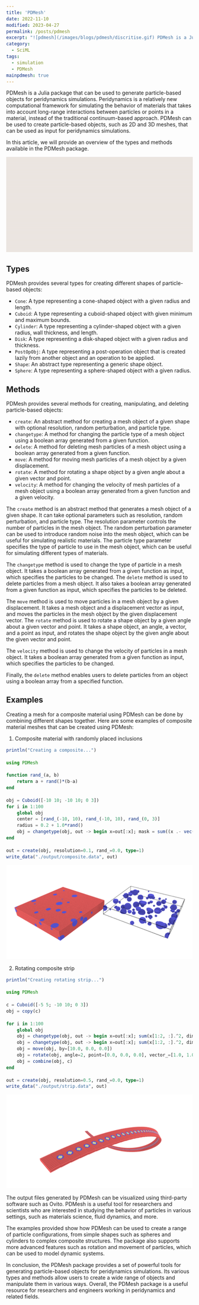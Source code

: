 ```yaml
---
title: 'PDMesh'
date: 2022-11-10
modified: 2023-04-27
permalink: /posts/pdmesh
excerpt: "![pdmesh](/images/blogs/pdmesh/discritise.gif) PDMesh is a Julia package that can be used to generate particle-based objects for peridynamics simulations. Peridynamics is a relatively new computational framework for simulating the behavior of materials that takes into account long-range interactions between particles or points in a material, instead of the traditional continuum-based approach. PDMesh can be used to create particle-based objects, such as 2D and 3D meshes, that can be used as input for peridynamics simulations."
category:
  - SciML
tags:
  - simulation
  - PDMesh
mainpdmesh: true
---
```


PDMesh is a Julia package that can be used to generate particle-based objects for peridynamics simulations. Peridynamics is a relatively new computational framework for simulating the behavior of materials that takes into account long-range interactions between particles or points in a material, instead of the traditional continuum-based approach. PDMesh can be used to create particle-based objects, such as 2D and 3D meshes, that can be used as input for peridynamics simulations.

In this article, we will provide an overview of the types and methods available in the PDMesh package.

![pdmesh](/images/blogs/pdmesh/discritise.gif)

## Types

PDMesh provides several types for creating different shapes of particle-based objects:

- `Cone`: A type representing a cone-shaped object with a given radius and length.
- `Cuboid`: A type representing a cuboid-shaped object with given minimum and maximum bounds.
- `Cylinder`: A type representing a cylinder-shaped object with a given radius, wall thickness, and length.
- `Disk`: A type representing a disk-shaped object with a given radius and thickness.
- `PostOpObj`: A type representing a post-operation object that is created lazily from another object and an operation to be applied.
- `Shape`: An abstract type representing a generic shape object.
- `Sphere`: A type representing a sphere-shaped object with a given radius.

## Methods

PDMesh provides several methods for creating, manipulating, and deleting particle-based objects:

- `create`: An abstract method for creating a mesh object of a given shape with optional resolution, random perturbation, and particle type.
- `changetype`: A method for changing the particle type of a mesh object using a boolean array generated from a given function.
- `delete`: A method for deleting mesh particles of a mesh object using a boolean array generated from a given function.
- `move`: A method for moving mesh particles of a mesh object by a given displacement.
- `rotate`: A method for rotating a shape object by a given angle about a given vector and point.
- `velocity`: A method for changing the velocity of mesh particles of a mesh object using a boolean array generated from a given function and a given velocity.

The `create` method is an abstract method that generates a mesh object of a given shape. It can take optional parameters such as resolution, random perturbation, and particle type. The resolution parameter controls the number of particles in the mesh object. The random perturbation parameter can be used to introduce random noise into the mesh object, which can be useful for simulating realistic materials. The particle type parameter specifies the type of particle to use in the mesh object, which can be useful for simulating different types of materials.

The `changetype` method is used to change the type of particle in a mesh object. It takes a boolean array generated from a given function as input, which specifies the particles to be changed. The `delete` method is used to delete particles from a mesh object. It also takes a boolean array generated from a given function as input, which specifies the particles to be deleted.

The `move` method is used to move particles in a mesh object by a given displacement. It takes a mesh object and a displacement vector as input, and moves the particles in the mesh object by the given displacement vector. The `rotate` method is used to rotate a shape object by a given angle about a given vector and point. It takes a shape object, an angle, a vector, and a point as input, and rotates the shape object by the given angle about the given vector and point.

The `velocity` method is used to change the velocity of particles in a mesh object. It takes a boolean array generated from a given function as input, which specifies the particles to be changed.

Finally, the `delete` method enables users to delete particles from an object using a boolean array from a specified function.

## Examples

Creating a mesh for a composite material using PDMesh can be done by combining different shapes together. Here are some examples of composite material meshes that can be created using PDMesh:

1. Composite material with randomly placed inclusions

```julia
println("Creating a composite...")

using PDMesh

function rand_(a, b)
    return a + rand()*(b-a)
end

obj = Cuboid([-10 10; -10 10; 0 3])
for i in 1:100
    global obj
    center = [rand_(-10, 10), rand_(-10, 10), rand_(0, 3)]
    radius = 0.2 + 1.0*rand()
    obj = changetype(obj, out -> begin x=out[:x]; mask = sum((x .- vec(center)).^2, dims=1) .< radius^2; mask .& (sum(out[:type][mask[1,:]] .== 2) == 0)  end, 2)
end

out = create(obj, resolution=0.1, rand_=0.0, type=1)
write_data("./output/composite.data", out)
```

![composite_block](/images/blogs/pdmesh/composite_block.png)

2. Rotating composite strip

```julia
println("Creating rotating strip...")

using PDMesh

c = Cuboid([-5 5; -10 10; 0 3])
obj = copy(c)

for i in 1:100
    global obj
    obj = changetype(obj, out -> begin x=out[:x]; sum(x[1:2, :].^2, dims=1) .< 3.0^2 end, 2)
    obj = changetype(obj, out -> begin x=out[:x]; sum(x[1:2, :].^2, dims=1) .< 2.0^2 end, 3)
    obj = move(obj, by=[10.0, 0.0, 0.0])
    obj = rotate(obj, angle=2, point=[0.0, 0.0, 0.0], vector_=[1.0, 1.0, 0.0])
    obj = combine(obj, c)
end

out = create(obj, resolution=0.5, rand_=0.0, type=1)
write_data("./output/strip.data", out)
```

![composite_strip](/images/blogs/pdmesh/composite_strip.png)


The output files generated by PDMesh can be visualized using third-party software such as Ovito. PDMesh is a useful tool for researchers and scientists who are interested in studying the behavior of particles in various settings, such as materials science, fluid dynamics, and more.

The examples provided show how PDMesh can be used to create a range of particle configurations, from simple shapes such as spheres and cylinders to complex composite structures. The package also supports more advanced features such as rotation and movement of particles, which can be used to model dynamic systems.

In conclusion, the PDMesh package provides a set of powerful tools for generating particle-based objects for peridynamics simulations. Its various types and methods allow users to create a wide range of objects and manipulate them in various ways. Overall, the PDMesh package is a useful resource for researchers and engineers working in peridynamics and related fields.